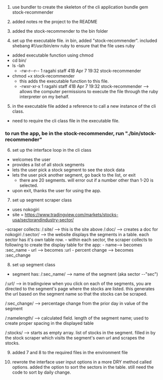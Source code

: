 1. use bundler to create the skeleton of the cli application
  bundle gem stock-recommender

2. added notes re the project to the README

3. added the stock-recommender to the bin folder

4. set up the executable file. in bin, added "stock-recommender". included shebang #!/usr/bin/env ruby to ensure that the file uses ruby  
- added executable function using chmod
- cd bin/
- ls -lah
  * -rw-r--r--   1 ragahi  staff    41B Apr  7 19:32 stock-recommender
- chmod +x stock-recommender
  * this adds the executable function to this file.
  * -rwxr-xr-x   1 ragahi  staff    41B Apr  7 19:32 stock-recommender
  --> allows the computer permissions to execute the file through the ruby interpreter on my behalf.

5. in the executable file added a reference to call a new instance of the cli class.
* need to require the cli class file in the executable file.

### to run the app, be in the stock-recommender, run "./bin/stock-recommender"

6. set up the interface loop in the cli class
- welcomes the user
- provides a list of all stock segments
- lets the user pick a stock segment to see the stock data
- lets the user pick another segment, go back to the list, or exit
  - there are 20 segments. will error out if a number other than 1-20 is selected.
- upon exit, thanks the user for using the app.

7. set up segment scraper class
  - uses nokogiri
  - site = https://www.tradingview.com/markets/stocks-usa/sectorandindustry-sector/

  -scraper collects:
  /:site/ --> this is the site above
  /:doc/ --> creates a doc for nokogiri
  /:sector/ --> the website displays the segments in a table. each sector has it's own table row.
    - within each sector, the scraper collects to following to create the display table for the app:
        - name--> becomes :sec_name
        - url --> becomes :url
        - percent change --> becomes :sec_change


8. set up segment class

  - segment has:
  /:sec_name/ --> name of the segment (aka sector --"sec")

  /:url/ --> in tradingview when you click on each of the segments, you are directed to the segment's page where the stocks are listed. this generates the url based on the segment name so that the stocks can be scraped.

  /:sec_change/ --> percentage change from the prior day in value of the segment

  /:namelength/ --> calculated field. length of the segment name; used to create proper spacing in the displayed table

  /:stocks/ --> starts as empty array. list of stocks in the segment. filled in by the stock scraper which visits the segment's own url and scrapes the stocks.

9. added 7 and 8 to the required files in the environment file

10. rewrote the interface user input options in a more DRY method called options.
added the option to sort the sectors in the table. still need the code to sort by daily change.
